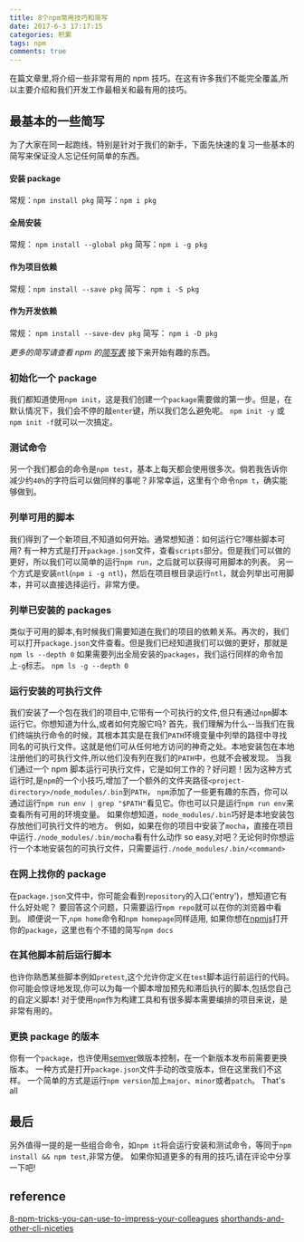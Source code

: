 ```yaml
---
title: 8个npm常用技巧和简写
date: 2017-6-3 17:17:15
categories: 积累
tags: npm
comments: true
---
```


在篇文章里,将介绍一些非常有用的 npm 技巧。在这有许多我们不能完全覆盖,所以主要介绍和我们开发工作最相关和最有用的技巧。

  <!-- more -->

## 最基本的一些简写

为了大家在同一起跑线，特别是针对于我们的新手，下面先快速的复习一些基本的简写来保证没人忘记任何简单的东西。

#### 安装 package

常规：`npm install pkg` 简写：`npm i pkg`

#### 全局安装

常规： `npm install --global pkg` 简写：`npm i -g pkg`

#### 作为项目依赖

常规：`npm install --save pkg` 简写： `npm i -S pkg`

#### 作为开发依赖

常规： `npm install --save-dev pkg` 简写： `npm i -D pkg`

_更多的简写请查看 npm 的[简写表](https://docs.npmjs.com/misc/config#shorthands-and-other-cli-niceties)_
接下来开始有趣的东西。

### 初始化一个 package

我们都知道使用`npm init`，这是我们创建一个`package`需要做的第一步。但是，在默认情况下，我们会不停的敲`enter`键，所以我们怎么避免呢。
`npm init -y` 或 `npm init -f`就可以一次搞定。

### 测试命令

另一个我们都会的命令是`npm test`，基本上每天都会使用很多次。倘若我告诉你减少约`40%`的字符后可以做同样的事呢？非常幸运，这里有个命令`npm t`，确实能够做到。

### 列举可用的脚本

我们得到了一个新项目,不知道如何开始。通常想知道：如何运行它?哪些脚本可用?
有一种方式是打开`package.json`文件，查看`scripts`部分。但是我们可以做的更好，所以我们可以简单的运行`npm run`，之后就可以获得可用脚本的列表。
另一个方式是安装`ntl`(`npm i -g ntl`)，然后在项目根目录运行`ntl`，就会列举出可用脚本，并可以直接选择运行，非常方便。

### 列举已安装的 packages

类似于可用的脚本,有时候我们需要知道在我们的项目的依赖关系。再次的，我们可以打开`package.json`文件查看。但是我们已经知道我们可以做的更好，那就是
`npm ls --depth 0`
如果需要列出全局安装的`packages`，我们运行同样的命令加上`-g`标志。
`npm ls -g --depth 0`

### 运行安装的可执行文件

我们安装了一个包在我们的项目中,它带有一个可执行的文件,但只有通过`npm`脚本运行它。你想知道为什么,或者如何克服它吗?
首先，我们理解为什么--当我们在我们终端执行命令的时候，其根本其实是在我们`PATH`环境变量中列举的路径中寻找同名的可执行文件。这就是他们可从任何地方访问的神奇之处。本地安装包在本地注册他们的可执行文件,所以他们没有列在我们的`PATH`中，也就不会被发现。
当我们通过一个 npm 脚本运行可执行文件，它是如何工作的？好问题！因为这种方式运行时,是`npm`的一个小技巧,增加了一个额外的文件夹路径`<project-directory>/node_modules/.bin`到`PATH`，
`npm`添加了一些更有趣的东西，你可以通过运行`npm run env | grep "$PATH"`看见它。你也可以只是运行`npm run env`来查看所有可用的环境变量。
如果你想知道，`node_modules/.bin`巧好是本地安装包存放他们可执行文件的地方。
例如，如果在你的项目中安装了`mocha`，直接在项目中运行`./node_modules/.bin/mocha`看有什么动作
so easy,对吧？无论何时你想运行一个本地安装包的可执行文件，只需要运行`./node_modules/.bin/<command>`

### 在网上找你的 package

在`package.json`文件中，你可能会看到`repository`的入口('entry')，想知道它有什么好处呢？
要回答这个问题，只需要运行`npm repo`就可以在你的浏览器中看到。
顺便说一下,`npm home`命令和`npm homepage`同样适用,
如果你想在[npmjs](https://www.npmjs.com/)打开你的`package`，这里也有个不错的简写`npm docs`

### 在其他脚本前后运行脚本

也许你熟悉某些脚本例如`pretest`,这个允许你定义在`test`脚本运行前运行的代码。
你可能会惊讶地发现,你可以为每一个脚本增加预先和滞后执行的脚本,包括您自己的自定义脚本!
对于使用`npm`作为构建工具和有很多脚本需要编排的项目来说，是非常有用的。

### 更换 package 的版本

你有一个`package`，也许使用[semver](http://semver.org/)做版本控制，在一个新版本发布前需要更换版本。
一种方式是打开`package.json`文件手动的改变版本，但在这里我们不这样。
一个简单的方式是运行`npm version`加上`major`、`minor`或者`patch`。
That's all

## 最后

另外值得一提的是一些组合命令，如`npm it`将会运行安装和测试命令，等同于`npm install && npm test`,非常方便。
如果你知道更多的有用的技巧,请在评论中分享一下吧!

## reference

[8-npm-tricks-you-can-use-to-impress-your-colleagues](https://medium.freecodecamp.com/8-npm-tricks-you-can-use-to-impress-your-colleagues-dbdae1ef5f9e)
[shorthands-and-other-cli-niceties](https://docs.npmjs.com/misc/config#shorthands-and-other-cli-niceties)

